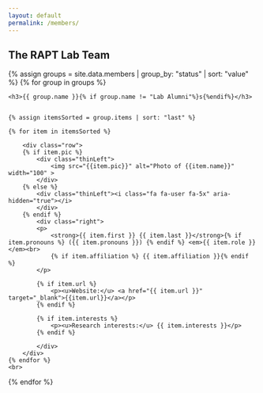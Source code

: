 ```yaml
---
layout: default
permalink: /members/
---
```


## The RAPT Lab Team

<div>
{% assign groups = site.data.members | group_by: "status" | sort: "value" %}
{% for group in groups %}

    <h3>{{ group.name }}{% if group.name != "Lab Alumni"%}s{%endif%}</h3>


    {% assign itemsSorted = group.items | sort: "last" %}

    {% for item in itemsSorted %}

        <div class="row">
        {% if item.pic %}
            <div class="thinLeft">
                <img src="{{item.pic}}" alt="Photo of {{item.name}}" width="100" > 
            </div>
        {% else %}
            <div class="thinLeft"><i class="fa fa-user fa-5x" aria-hidden="true"></i>
            </div>
        {% endif %}
            <div class="right">
            <p>
                <strong>{{ item.first }} {{ item.last }}</strong>{% if item.pronouns %} ({{ item.pronouns }}) {% endif %} <em>{{ item.role }}</em><br>
                {% if item.affiliation %} {{ item.affiliation }}{% endif %}
            </p>

            {% if item.url %}
                <p><u>Website:</u> <a href="{{ item.url }}" target="_blank">{{item.url}}</a></p>
            {% endif %}

            {% if item.interests %}
                <p><u>Research interests:</u> {{ item.interests }}</p>
            {% endif %}

            </div>
        </div>
    {% endfor %}
    <br>

{% endfor %}
</div>